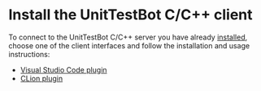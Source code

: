 # Install the UnitTestBot C/C++ client

To connect to the UnitTestBot C/C++ server you have already [installed](https://github.com/olganaumenko/UTBotCPPWiki_test/wiki/install-server),
choose one of the client interfaces and follow the installation and usage instructions:

* [Visual Studio Code plugin](vscode/vscode-overall.md)
* [CLion plugin](clion/clion-overall.md)
